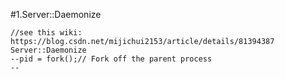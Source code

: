 #1.Server::Daemonize

```
//see this wiki: https://blog.csdn.net/mijichui2153/article/details/81394387
Server::Daemonize
--pid = fork();// Fork off the parent process
--
```
